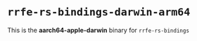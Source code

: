 # `rrfe-rs-bindings-darwin-arm64`

This is the **aarch64-apple-darwin** binary for `rrfe-rs-bindings`
